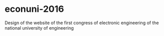 # econuni-2016
Design of the website of the first congress of electronic engineering of the national university of engineering
